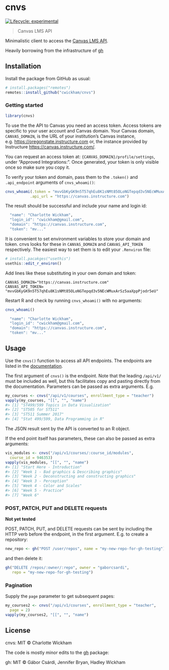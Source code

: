 
<!-- README.md is generated from README.Rmd. Please edit that file -->

# cnvs

<!-- badges: start -->

[![Lifecycle:
experimental](https://img.shields.io/badge/lifecycle-experimental-orange.svg)](https://www.tidyverse.org/lifecycle/#experimental)
<!-- badges: end -->

> Canvas LMS API

Minimalistic client to access the [Canvas LMS
API](https://canvas.instructure.com/doc/api/index.html).

Heavily borrowing from the infrastructure of
[gh](https://github.com/r-lib/gh)

## Installation

Install the package from GitHub as usual:

``` r
# install.packages("remotes")
remotes::install_github("cwickham/cnvs")
```

### Getting started

``` r
library(cnvs)
```

To use the the API to Canvas you need an access token. Access tokens are
specific to your user account and Canvas domain. Your Canvas domain,
`CANVAS_DOMAIN`, is the URL of your institution’s Canvas instance,
e.g. <https://oregonstate.instructure.com> or, the instance provided by
Instructure <https://canvas.instructure.com/>.

You can request an access token at: `{CANVAS_DOMAIN}/profile/settings`,
under “Approved Integrations:”. Once generated, your token is only
visible once so make sure you copy it.

To verify your token and domain, pass them to the `.token()` and
`.api_endpoint` arguments of
`cnvs_whoami()`:

``` r
cnvs_whoami(.token = "mvvGbKyGK9n5T57qhEu8K1sNMt85OLoNGTepqd3v5NEcWMuxArSz5aaXppPjodr5eU",
           .api_url = "https://canvas.instructure.com")
```

The result should be successful and include your name and login id:

``` r
  "name": "Charlotte Wickham",
  "login_id": "cwickham@gmail.com",
  "domain": "https://canvas.instructure.com",
  "token": "mv..."
```

It is convenient to set environment variables to store your domain and
token. cnvs looks for these in `CANVAS_DOMAIN` and `CANVAS_API_TOKEN`
respectively. The easiest way to set them is to edit your `.Renviron`
file:

``` r
# install.pacakges("usethis")
usethis::edit_r_environ()
```

Add lines like these substituting in your own domain and token:

    CANVAS_DOMAIN="https://canvas.instructure.com"
    CANVAS_API_TOKEN= "mvvGbKyGK9n5T57qhEu8K1sNMt85OLoNGTepqd3v5NEcWMuxArSz5aaXppPjodr5eU"

Restart R and check by running `cnvs_whoami()` with no arguments:

``` r
cnvs_whoami()
```

``` r
  "name": "Charlotte Wickham",
  "login_id": "cwickham@gmail.com",
  "domain": "https://canvas.instructure.com",
  "token": "mv..."
```

## Usage

Use the `cnvs()` function to access all API endpoints. The endpoints are
listed in the
[documentation](https://canvas.instructure.com/doc/api/index.html).

The first argument of `cnvs()` is the endpoint. Note that the leading
`/api/v1/` must be included as well, but this facilitates copy and
pasting directly from the documentation. Parameters can be passed as
extra arguments. E.g.

``` r
my_courses <- cnvs("/api/v1/courses", enrollment_type = "teacher")
vapply(my_courses, "[[", "", "name")
#> [1] "ST499/599 Topics in Data Visualization"
#> [2] "ST505 for ST511"                       
#> [3] "ST511 Summer 2017"                     
#> [4] "Stat 499/599, Data Programming in R"
```

The JSON result sent by the API is converted to an R object.

If the end point itself has parameters, these can also be passed as
extra arguments:

``` r
vis_modules <- cnvs("/api/v1/courses/:course_id/modules", 
  course_id = 946353)
vapply(vis_modules, "[[", "", "name")
#> [1] "Start Here - Introduction"                        
#> [2] "Week 1 - Bad graphics & Describing graphics"      
#> [3] "Week 2 - Deconstructing and constructing graphics"
#> [4] "Week 3 - Perception"                              
#> [5] "Week 4 - Color and Scales"                        
#> [6] "Week 5 - Practice"                                
#> [7] "Week 6"
```

### POST, PATCH, PUT and DELETE requests

**Not yet tested**

POST, PATCH, PUT, and DELETE requests can be sent by including the HTTP
verb before the endpoint, in the first argument. E.g. to create a
repository:

``` r
new_repo <- gh("POST /user/repos", name = "my-new-repo-for-gh-testing")
```

and then delete it:

``` r
gh("DELETE /repos/:owner/:repo", owner = "gaborcsardi",
   repo = "my-new-repo-for-gh-testing")
```

### Pagination

Supply the `page` parameter to get subsequent pages:

``` r
my_courses2 <- cnvs("/api/v1/courses", enrollment_type = "teacher",
  page = 2)
vapply(my_courses2, "[[", "", "name")
```

## License

cnvs: MIT © Charlotte Wickham

The code is mostly minor edits to the [gh](https://github.com/r-lib/gh)
package:

gh: MIT © Gábor Csárdi, Jennifer Bryan, Hadley Wickham
